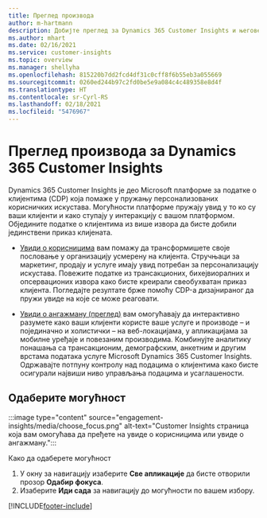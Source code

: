 ```yaml
---
title: Преглед производа
author: m-hartmann
description: Добијте преглед за Dynamics 365 Customer Insights и његове могућности.
ms.author: mhart
ms.date: 02/16/2021
ms.service: customer-insights
ms.topic: overview
ms.manager: shellyha
ms.openlocfilehash: 815220b7dd2fcd4df31c0cff8f6b55eb3a055669
ms.sourcegitcommit: 0260ed244b97c2fd0be5e9a084c4c489358e8d4f
ms.translationtype: HT
ms.contentlocale: sr-Cyrl-RS
ms.lasthandoff: 02/18/2021
ms.locfileid: "5476967"
---
```

# <a name="product-overview-for-dynamics-365-customer-insights"></a>Преглед производа за Dynamics 365 Customer Insights

Dynamics 365 Customer Insights је део Microsoft платформе за податке о клијентима (CDP) која помаже у пружању персонализованих корисничких искустава. Могућности платформе пружају увид у то ко су ваши клијенти и како ступају у интеракцију с вашом платформом. Обједините податке о клијентима из више извора да бисте добили јединствени приказ клијената.


- [Увиди о корисницима](audience-insights/overview.md) вам помажу да трансформишете своје пословање у организацију усмерену на клијента. Стручњаци за маркетинг, продају и услуге имају увид потребан за персонализацију искустава. Повежите податке из трансакционих, бихејвиоралних и опсервационих извора како бисте креирали свеобухватан приказ клијента. Погледајте резултате брже помоћу CDP-а дизајнираног да пружи увиде на које се може реаговати. 

- [Увиди о ангажману (преглед)](engagement-insights/index.yml) вам омогућавају да интерактивно разумете како ваши клијенти користе ваше услуге и производе – и појединачно и холистички – на веб-локацијама, у апликацијама за мобилне уређаје и повезаним производима. Комбинујте аналитику понашања са трансакционим, демографским, анкетним и другим врстама података услуге Microsoft Dynamics 365 Customer Insights. Одржавајте потпуну контролу над подацима о клијентима како бисте осигурали највиши ниво управљања подацима и усаглашености.
 
## <a name="choose-a-capability"></a>Одаберите могућност

:::image type="content" source="engagement-insights/media/choose_focus.png" alt-text="Customer Insights страница која вам омогућава да пређете на увиде о корисницима или увиде о ангажману.":::

Како да одаберете могућност

1. У окну за навигацију изаберите **Све апликације** да бисте отворили прозор **Одабир фокуса**.
1. Изаберите **Иди сада** за навигацију до могућности по вашем избору.


[!INCLUDE[footer-include](includes/footer-banner.md)]